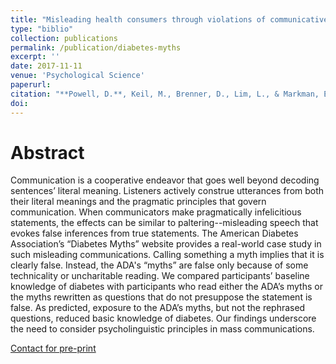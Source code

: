 ```yaml
---
title: "Misleading health consumers through violations of communicative norms: A case-study of online diabetes education"
type: "biblio"
collection: publications
permalink: /publication/diabetes-myths
excerpt: ''
date: 2017-11-11
venue: 'Psychological Science'
paperurl: 
citation: "**Powell, D.**, Keil, M., Brenner, D., Lim, L., & Markman, E. M. (Conditionally Accepted). Misleading health consumers through violations of communicative norms: A case-study of online diabetes education. *Psychological Science*."
doi: 
---
```


# Abstract

Communication is a cooperative endeavor that goes well beyond decoding sentences’ literal meaning. Listeners actively construe utterances from both their literal meanings and the pragmatic principles that govern communication. When communicators make pragmatically infelicitious statements, the effects can be similar to paltering--misleading speech that evokes false inferences from true statements. The American Diabetes Association’s “Diabetes Myths” website provides a real-world case study in such misleading communications. Calling something a myth implies that it is clearly false. Instead, the ADA's “myths” are false only because of some technicality or uncharitable reading. We compared participants’ baseline knowledge of diabetes with participants who read either the ADA’s myths or the myths rewritten as questions that do not presuppose the statement is false. As predicted, exposure to the ADA’s myths, but not the rephrased questions, reduced basic knowledge of diabetes. Our findings underscore the need to consider psycholinguistic principles in mass communications.

[Contact for pre-print](mailto:derekpowell@stanford.edu)